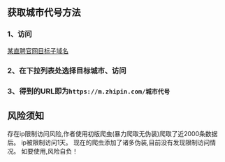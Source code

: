 
## 获取城市代号方法

### 1、访问
[某直聘官网目标子域名](https://m.zhipin.com/c101010100/?query=%E5%89%8D%E7%AB%AF)
### 2、在下拉列表处选择目标城市、访问
### 3、得到的URL即为`https://m.zhipin.com/城市代号`

## 风险须知

存在ip限制访问风险,作者使用初版爬虫(暴力爬取无伪装)爬取了近2000条数据后。
ip被限制访问1天。
现在的爬虫添加了诸多伪装,目前没有发现限制访问情况。
如要使用,风险自负！